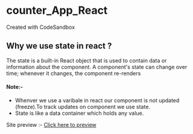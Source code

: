 # counter_App_React
Created with CodeSandbox

<h2>Why we use state in react ?</h2>
<p>The state is a built-in React object that is used to contain data or information about the component. A component's state can change over time; whenever it changes, the component re-renders</p>

<h4>Note:-</h4>
<ul>
<li> Whenver we use a varibale in react our component is not updated (freeze).To track updates on component we use state.</li>
<li>State is like a data container which holds any value.</li>

</ul>
  
Site preview :- <a href="https://csb-t7dmiu.netlify.app/">Click here to preview</a>
